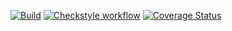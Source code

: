 [![Build](https://github.com/ManuelFelipeVasquez/assignment_2/actions/workflows/build.yml/badge.svg)](https://github.com/ManuelFelipeVasquez/assignment_2/actions/workflows/build.yml)
[![Checkstyle workflow](https://github.com/ManuelFelipeVasquez/assignment_2/actions/workflows/checkstyle.yml/badge.svg)](https://github.com/ManuelFelipeVasquez/assignment_2/actions/workflows/checkstyle.yml)
[![Coverage Status](https://coveralls.io/repos/github/ManuelFelipeVasquez/assignment_2/badge.svg?branch=main)](https://coveralls.io/github/ManuelFelipeVasquez/assignment_2?branch=main)